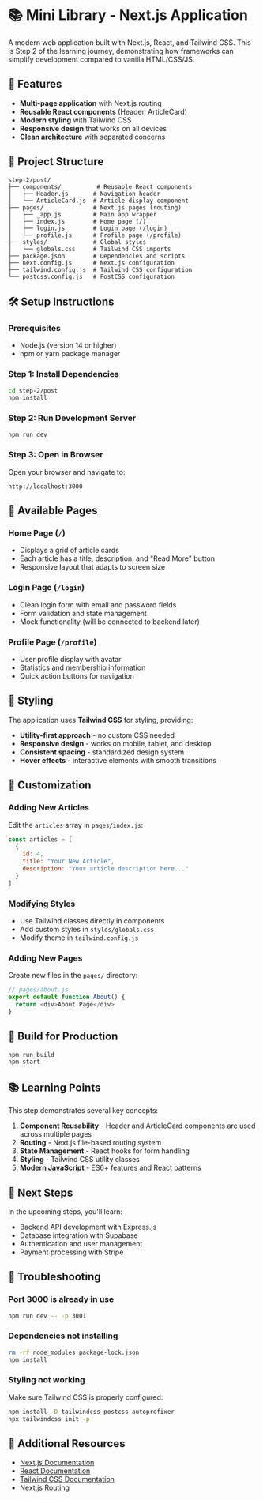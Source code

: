 # 📚 Mini Library - Next.js Application

A modern web application built with Next.js, React, and Tailwind CSS. This is Step 2 of the learning journey, demonstrating how frameworks can simplify development compared to vanilla HTML/CSS/JS.

## 🚀 Features

- **Multi-page application** with Next.js routing
- **Reusable React components** (Header, ArticleCard)
- **Modern styling** with Tailwind CSS
- **Responsive design** that works on all devices
- **Clean architecture** with separated concerns

## 📁 Project Structure

```
step-2/post/
├── components/          # Reusable React components
│   ├── Header.js       # Navigation header
│   └── ArticleCard.js  # Article display component
├── pages/              # Next.js pages (routing)
│   ├── _app.js         # Main app wrapper
│   ├── index.js        # Home page (/)
│   ├── login.js        # Login page (/login)
│   └── profile.js      # Profile page (/profile)
├── styles/             # Global styles
│   └── globals.css     # Tailwind CSS imports
├── package.json        # Dependencies and scripts
├── next.config.js      # Next.js configuration
├── tailwind.config.js  # Tailwind CSS configuration
└── postcss.config.js   # PostCSS configuration
```

## 🛠️ Setup Instructions

### Prerequisites
- Node.js (version 14 or higher)
- npm or yarn package manager

### Step 1: Install Dependencies
```bash
cd step-2/post
npm install
```

### Step 2: Run Development Server
```bash
npm run dev
```

### Step 3: Open in Browser
Open your browser and navigate to:
```
http://localhost:3000
```

## 📱 Available Pages

### Home Page (`/`)
- Displays a grid of article cards
- Each article has a title, description, and "Read More" button
- Responsive layout that adapts to screen size

### Login Page (`/login`)
- Clean login form with email and password fields
- Form validation and state management
- Mock functionality (will be connected to backend later)

### Profile Page (`/profile`)
- User profile display with avatar
- Statistics and membership information
- Quick action buttons for navigation

## 🎨 Styling

The application uses **Tailwind CSS** for styling, providing:
- **Utility-first approach** - no custom CSS needed
- **Responsive design** - works on mobile, tablet, and desktop
- **Consistent spacing** - standardized design system
- **Hover effects** - interactive elements with smooth transitions

## 🔧 Customization

### Adding New Articles
Edit the `articles` array in `pages/index.js`:
```javascript
const articles = [
  {
    id: 4,
    title: "Your New Article",
    description: "Your article description here..."
  }
]
```

### Modifying Styles
- Use Tailwind classes directly in components
- Add custom styles in `styles/globals.css`
- Modify theme in `tailwind.config.js`

### Adding New Pages
Create new files in the `pages/` directory:
```javascript
// pages/about.js
export default function About() {
  return <div>About Page</div>
}
```

## 🚀 Build for Production

```bash
npm run build
npm start
```

## 📚 Learning Points

This step demonstrates several key concepts:

1. **Component Reusability** - Header and ArticleCard components are used across multiple pages
2. **Routing** - Next.js file-based routing system
3. **State Management** - React hooks for form handling
4. **Styling** - Tailwind CSS utility classes
5. **Modern JavaScript** - ES6+ features and React patterns

## 🔄 Next Steps

In the upcoming steps, you'll learn:
- Backend API development with Express.js
- Database integration with Supabase
- Authentication and user management
- Payment processing with Stripe

## 🐛 Troubleshooting

### Port 3000 is already in use
```bash
npm run dev -- -p 3001
```

### Dependencies not installing
```bash
rm -rf node_modules package-lock.json
npm install
```

### Styling not working
Make sure Tailwind CSS is properly configured:
```bash
npm install -D tailwindcss postcss autoprefixer
npx tailwindcss init -p
```

## 📖 Additional Resources

- [Next.js Documentation](https://nextjs.org/docs)
- [React Documentation](https://reactjs.org/docs)
- [Tailwind CSS Documentation](https://tailwindcss.com/docs)
- [Next.js Routing](https://nextjs.org/docs/routing/introduction) 